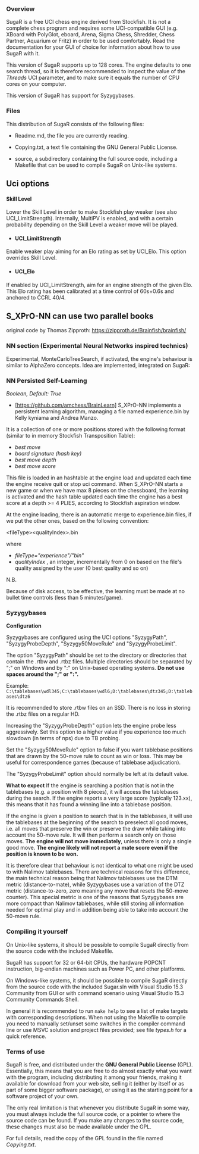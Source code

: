 ### Overview

SugaR is a free UCI chess engine derived from Stockfish. It is
not a complete chess program and requires some UCI-compatible GUI
(e.g. XBoard with PolyGlot, eboard, Arena, Sigma Chess, Shredder, Chess
Partner, Aquarium or Fritz) in order to be used comfortably. Read the
documentation for your GUI of choice for information about how to use
SugaR with it.

This version of SugaR supports up to 128 cores. The engine defaults
to one search thread, so it is therefore recommended to inspect the value of
the *Threads* UCI parameter, and to make sure it equals the number of CPU
cores on your computer.

This version of SugaR has support for Syzygybases.


### Files

This distribution of SugaR consists of the following files:

  * Readme.md, the file you are currently reading.

  * Copying.txt, a text file containing the GNU General Public License.

  * source, a subdirectory containing the full source code, including a Makefile
    that can be used to compile SugaR on Unix-like systems.

## Uci options

#### Skill Level
Lower the Skill Level in order to make Stockfish play weaker (see also UCI_LimitStrength). Internally, MultiPV is enabled, and with a certain probability depending on the Skill Level a weaker move will be played.
										

* #### UCI_LimitStrength
Enable weaker play aiming for an Elo rating as set by UCI_Elo. This option overrides Skill Level.

* #### UCI_Elo
If enabled by UCI_LimitStrength, aim for an engine strength of the given Elo. This Elo rating has been calibrated at a time control of 60s+0.6s and anchored to CCRL 40/4.


## S_XPrO-NN can use two parallel books
original code by Thomas Zipproth:
https://zipproth.de/Brainfish/brainfish/

### NN section (Experimental Neural Networks inspired technics)
Experimental, MonteCarloTreeSearch, if activated, the engine's behaviour is similar to AlphaZero concepts.
Idea are implemented, integrated on SugaR:
	
### NN Persisted Self-Learning
_Boolean, Default: True_


- [https://github.com/amchess/BrainLearn] S_XPrO-NN implements a persistent learning algorithm, managing a file named experience.bin by Kelly kyniama and Andrea Manzo.

It is a collection of one or more positions stored with the following format (similar to in memory Stockfish Transposition Table):

- _best move_
- _board signature (hash key)_
- _best move depth_
- _best move score_

This file is loaded in an hashtable at the engine load and updated each time the engine receive quit or stop uci command.
When S_XPrO-NN starts a new game or when we have max 8 pieces on the chessboard, the learning is activated and the hash table updated each time the engine has a best score
at a depth >= 4 PLIES, according to Stockfish aspiration window.

At the engine loading, there is an automatic merge to experience.bin files, if we put the other ones, based on the following convention:

&lt;fileType&gt;&lt;qualityIndex&gt;.bin

where

- _fileType=&quot;experience&quot;/&quot;bin&quot;_
- _qualityIndex_ , an integer, incrementally from 0 on based on the file&#39;s quality assigned by the user (0 best quality and so on)

N.B.

Because of disk access, to be effective, the learning must be made at no bullet time controls (less than 5 minutes/game).

### Syzygybases

**Configuration**

Syzygybases are configured using the UCI options "SyzygyPath",
"SyzygyProbeDepth", "Syzygy50MoveRule" and "SyzygyProbeLimit".

The option "SyzygyPath" should be set to the directory or directories that
contain the .rtbw and .rtbz files. Multiple directories should be
separated by ";" on Windows and by ":" on Unix-based operating systems.
**Do not use spaces around the ";" or ":".**

Example: `C:\tablebases\wdl345;C:\tablebases\wdl6;D:\tablebases\dtz345;D:\tablebases\dtz6`

It is recommended to store .rtbw files on an SSD. There is no loss in
storing the .rtbz files on a regular HD.

Increasing the "SyzygyProbeDepth" option lets the engine probe less
aggressively. Set this option to a higher value if you experience too much
slowdown (in terms of nps) due to TB probing.

Set the "Syzygy50MoveRule" option to false if you want tablebase positions
that are drawn by the 50-move rule to count as win or loss. This may be useful
for correspondence games (because of tablebase adjudication).

The "SyzygyProbeLimit" option should normally be left at its default value.

**What to expect**
If the engine is searching a position that is not in the tablebases (e.g.
a position with 8 pieces), it will access the tablebases during the search.
If the engine reports a very large score (typically 123.xx), this means
that it has found a winning line into a tablebase position.

If the engine is given a position to search that is in the tablebases, it
will use the tablebases at the beginning of the search to preselect all
good moves, i.e. all moves that preserve the win or preserve the draw while
taking into account the 50-move rule.
It will then perform a search only on those moves. **The engine will not move
immediately**, unless there is only a single good move. **The engine likely
will not report a mate score even if the position is known to be won.**

It is therefore clear that behaviour is not identical to what one might
be used to with Nalimov tablebases. There are technical reasons for this
difference, the main technical reason being that Nalimov tablebases use the
DTM metric (distance-to-mate), while Syzygybases use a variation of the
DTZ metric (distance-to-zero, zero meaning any move that resets the 50-move
counter). This special metric is one of the reasons that Syzygybases are
more compact than Nalimov tablebases, while still storing all information
needed for optimal play and in addition being able to take into account
the 50-move rule.


### Compiling it yourself

On Unix-like systems, it should be possible to compile SugaR
directly from the source code with the included Makefile.

SugaR has support for 32 or 64-bit CPUs, the hardware POPCNT
instruction, big-endian machines such as Power PC, and other platforms.

On Windows-like systems, it should be possible to compile SugaR
directly from the source code with the included Sugar.sln with Visual Studio 15.3 Community 
from GUI or with command scenario using Visual Studio 15.3 Community Commands Shell.

In general it is recommended to run `make help` to see a list of make
targets with corresponding descriptions. When not using the Makefile to
compile you need to manually
set/unset some switches in the compiler command line or use MSVC solution and project files provided; see file *types.h*
for a quick reference.


### Terms of use

SugaR is free, and distributed under the **GNU General Public License**
(GPL). Essentially, this means that you are free to do almost exactly
what you want with the program, including distributing it among your
friends, making it available for download from your web site, selling
it (either by itself or as part of some bigger software package), or
using it as the starting point for a software project of your own.

The only real limitation is that whenever you distribute SugaR in
some way, you must always include the full source code, or a pointer
to where the source code can be found. If you make any changes to the
source code, these changes must also be made available under the GPL.

For full details, read the copy of the GPL found in the file named
*Copying.txt*.

